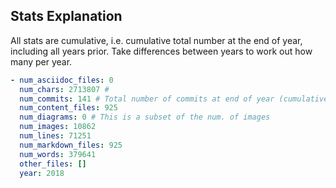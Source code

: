 ## Stats Explanation

All stats are cumulative, i.e. cumulative total number at the end of year, including all years prior. Take differences between years to work out how many per year.

```yaml
- num_asciidoc_files: 0
  num_chars: 2713807 # 
  num_commits: 141 # Total number of commits at end of year (cumulative, not just for this year)
  num_content_files: 925
  num_diagrams: 0 # This is a subset of the num. of images
  num_images: 10862
  num_lines: 71251
  num_markdown_files: 925
  num_words: 379641
  other_files: []
  year: 2018
  ```